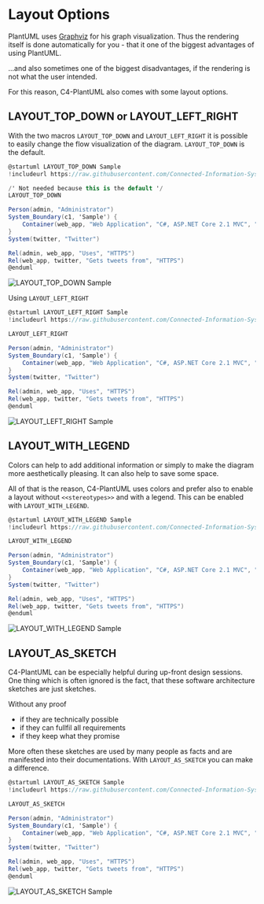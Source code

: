 # Layout Options

PlantUML uses [Graphviz](https://www.graphviz.org/) for his graph visualization. Thus the rendering itself is done automatically for you - that it one of the biggest advantages of using PlantUML.

...and also sometimes one of the biggest disadvantages, if the rendering is not what the user intended.

For this reason, C4-PlantUML also comes with some layout options.

## LAYOUT_TOP_DOWN or LAYOUT_LEFT_RIGHT

With the two macros `LAYOUT_TOP_DOWN` and `LAYOUT_LEFT_RIGHT` it is possible to easily change the flow visualization of the diagram. `LAYOUT_TOP_DOWN` is the default.

```csharp
@startuml LAYOUT_TOP_DOWN Sample
!includeurl https://raw.githubusercontent.com/Connected-Information-Systems/C4-PlantUML/master/C4_Container.puml

/' Not needed because this is the default '/
LAYOUT_TOP_DOWN

Person(admin, "Administrator")
System_Boundary(c1, 'Sample') {
    Container(web_app, "Web Application", "C#, ASP.NET Core 2.1 MVC", "Allows users to compare multiple Twitter timelines")
}
System(twitter, "Twitter")

Rel(admin, web_app, "Uses", "HTTPS")
Rel(web_app, twitter, "Gets tweets from", "HTTPS")
@enduml
```

![LAYOUT_TOP_DOWN Sample](http://www.plantuml.com/plantuml/png/NP3DhjCm48NtVegXB98hjOakOiMg8I10waz4KYfMaHDFgIN_MFP4KOLuTwQqK7IpEShCEJFVU9r8HfgiWKtrVN_e-cxVz1_snnsqqWQ3ufLsevaKJj70cIYaTsKPvLpyq7IUXYbX7BqZT5ICtfQrTmv7GhNwuau-MadQkrLxIOGsbVNRLMEaeyDsKrh9jSYbdZCajSDO1EOGeinWvmaSea850uwIjm2TTGATM14KdkHa2B9IlA0Mei6OlCkbijejOL5TLIUAadnSF8aRIl_UJqx9UCd7voLajrEp9_WfWBz_GFcCGoz3u3b77A0AmUZnpqaBBjMlbr2rJR7xs74a8hmfdc7xhRxsAcFyd8318oDxuBS9aYsMiJNlWcxMH1Y1j4N3knAp_RhJvNHhyfoxZPlYAvg_Lpsm3ecJh9-xhcdPnQO7z6FC9wJ4ltYLK_Js_yWQdU9t_mq0 "LAYOUT_TOP_DOWN Sample")

Using `LAYOUT_LEFT_RIGHT`

```csharp
@startuml LAYOUT_LEFT_RIGHT Sample
!includeurl https://raw.githubusercontent.com/Connected-Information-Systems/C4-PlantUML/master/C4_Container.puml

LAYOUT_LEFT_RIGHT

Person(admin, "Administrator")
System_Boundary(c1, 'Sample') {
    Container(web_app, "Web Application", "C#, ASP.NET Core 2.1 MVC", "Allows users to compare multiple Twitter timelines")
}
System(twitter, "Twitter")

Rel(admin, web_app, "Uses", "HTTPS")
Rel(web_app, twitter, "Gets tweets from", "HTTPS")
@enduml
```

![LAYOUT_LEFT_RIGHT Sample](http://www.plantuml.com/plantuml/png/PL1D3z904BtlhnZnG4cW3SQJ9sg3G0BQqABnr2pj89linsPtceOO_xjJGJ2nbqddVSnxkuea0_L6mpx__kLKD_lrfxevxZRR6Yffl4RnHjbMzntsGSELoCSFMHRaaFvGTEtFVSJGEajeAMsToGfdBRQ4tM9dBouOIShPHNMBX2PcnVj5gQMbqs6V6ScxmAkcOBrK5aFgEOaG_qKHeiGGdKraPvITmoGVfueK9BamcOcxV_FHzRQJuPQqopbCx_cdC_WfWB_dbMJ0SoEzPvzlU8RSUwtQFpadl2hUpY6lolJpkcP9G7YNBk7mjHYnN6itH1WxHo07NDXBffXUa-9RK0-Ak1IGCgZvLkHilnxf4hg3xFEWCIYEgF-sUiKwHLRotDPrMJ5h93tHbyq6AV8lZkCIdFbNiaBRZO_v6m00 "LAYOUT_LEFT_RIGHT Sample")

## LAYOUT_WITH_LEGEND

Colors can help to add additional information or simply to make the diagram more aesthetically pleasing.
It can also help to save some space.

All of that is the reason, C4-PlantUML uses colors and prefer also to enable a layout without `<<stereotypes>>` and with a legend.
This can be enabled with `LAYOUT_WITH_LEGEND`.

```csharp
@startuml LAYOUT_WITH_LEGEND Sample
!includeurl https://raw.githubusercontent.com/Connected-Information-Systems/C4-PlantUML/master/C4_Container.puml

LAYOUT_WITH_LEGEND

Person(admin, "Administrator")
System_Boundary(c1, 'Sample') {
    Container(web_app, "Web Application", "C#, ASP.NET Core 2.1 MVC", "Allows users to compare multiple Twitter timelines")
}
System(twitter, "Twitter")

Rel(admin, web_app, "Uses", "HTTPS")
Rel(web_app, twitter, "Gets tweets from", "HTTPS")
@enduml
```

![LAYOUT_WITH_LEGEND Sample](http://www.plantuml.com/plantuml/png/PP1F3z904CNl-ob6F50IQ8Fnv8bQ2P00DhP8F3LBEyWc-sUpEqr3ZD_TgQ2OsCkaC_Fc_Twk8ib0lT6mpxzzFjNDULTlc_rwipv-WaeQhr6yKRRLVOTzq70Zyl53bWKvfDyLtVfB7p6qpX9QIbjdii9PYorXjzZPgmj6ad9sKTqZeObPyNvHQcdfTDXdHd8lSAjX3KbbCQIUKOJudqM84aDqDf6TKNOEatoiAbAGvC9a9Xu6pKVNsqw6Uz8kvp1z19ZEu8S0_lxQ90DU6kaztpdZ1NBljMf_WqwuLRoTGrwLwN5TioGWl4kNSFXQZBDSQpT464D780USs4jUCRqcnLvG3ue80v0ogDahCjlF9rr2Zo7VUQxnK7n1_IVL2-iKMSbrMzTbnLkyz89-dTaWHVx5iLo3C_zALcYxyJL_0G00 "LAYOUT_WITH_LEGEND Sample")

## LAYOUT_AS_SKETCH

C4-PlantUML can be especially helpful during up-front design sessions.
One thing which is often ignored is the fact, that these software architecture sketches are just sketches.

Without any proof

* if they are technically possible
* if they can fullfil all requirements
* if they keep what they promise

More often these sketches are used by many people as facts and are manifested into their documentations.
With `LAYOUT_AS_SKETCH` you can make a difference.

```csharp
@startuml LAYOUT_AS_SKETCH Sample
!includeurl https://raw.githubusercontent.com/Connected-Information-Systems/C4-PlantUML/master/C4_Container.puml

LAYOUT_AS_SKETCH

Person(admin, "Administrator")
System_Boundary(c1, 'Sample') {
    Container(web_app, "Web Application", "C#, ASP.NET Core 2.1 MVC", "Allows users to compare multiple Twitter timelines")
}
System(twitter, "Twitter")

Rel(admin, web_app, "Uses", "HTTPS")
Rel(web_app, twitter, "Gets tweets from", "HTTPS")
@enduml
```

![LAYOUT_AS_SKETCH Sample](http://www.plantuml.com/plantuml/png/NKzFxz904BtlfnZnG4cW3SQJ9sf3n0ZQsABnr2pj89lidytkR1fY_EvE1S7yzZBPUN_clKqa6IWP3VlonvTZsvLDrtpQjjKE6ccyHl5AsLwd0LFGS27oyLrH13dcFnLTqYb53BspX9RotfcYSjPYJpYiFjgp2qQISdRLN2EXYKNrTbLhQUbus1T6yYxmgcCDIMKnv9w32F4oYH0rXkXi9WUZx19cvJHLf239XTb2tEoxzoxPGOPhrg-NCB_5do_Wbm1-ZoFPYATEUiy-t_44fVTQzNzZpdXLlLv2sTJvvstBae3m9b_3uLirOQNMRemmLOv03hYlbqmnIPFYMz2EYhWJa3Ae-LRaRB_lwJAwWUnpfp4elgB-r-ePwnXPoNFNjdN3h8dqG9ys7v0YVt4Qv-3C_v8DsY4P_GS0 "LAYOUT_AS_SKETCH Sample")

